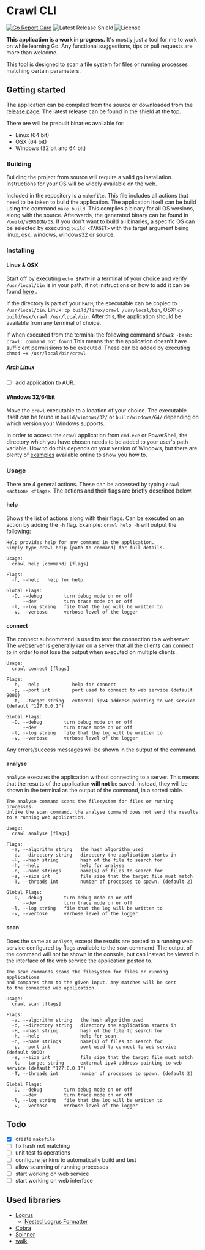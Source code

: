 # Crawl CLI
[![Go Report Card](https://goreportcard.com/badge/github.com/Daan-Hoogland/crawl-cli)](go-report-card)  ![Latest Release Shield](https://img.shields.io/github/release/daan-hoogland/crawl-cli.svg  "latest-release") ![License](https://img.shields.io/github/license/daan-hoogland/crawl-cli.svg  "license")

**This application is a work in progress.**
It's mostly just a tool for me to work on while learning Go. Any functional suggestions, tips or pull requests are more than welcome.

This tool is designed to scan a file system for files or running processes matching certain parameters. 

## Getting started
The application can be compiled from the source or downloaded from the [release page](https://github.com/Daan-Hoogland/crawl-cli/releases). The latest release can be found in the shield at the top. 

There ~~are~~ will be prebuilt binaries available for:
- Linux (64 bit)
- OSX (64 bit)
- Windows (32 bit and 64 bit)

### Building
Building the project from source will require a valid go installation. Instructions for your OS will be widely available on the web.

Included in the repository is a `makefile`. This file includes all actions that need to be taken to build the application. The application itself can be build using the command `make build`. This compiles a binary for all OS versions, along with the source. Afterwards, the generated binary can be found in `/build/VERSION/OS`. If you don't want to build all binaries, a specific OS can be selected by executing `build <TARGET>` with the target argument being linux, osx, windows, windows32 or source.

### Installing
#### Linux & OSX
Start off by executing `echo $PATH` in a terminal of your choice and verify `/usr/local/bin` is in your path, if not instructions on how to add it can be found [here](https://unix.stackexchange.com/questions/26047/how-to-correctly-add-a-path-to-path) . 

If the directory is part of your `PATH`, the executable can be copied to `/usr/local/bin`. Linux: `cp build/linux/crawl /usr/local/bin`, OSX: `cp build/osx/crawl /usr/local/bin`. After this, the application should be available from any terminal of choice. 

If when executed from the terminal the following command shows: 
`-bash: crawl: command not found`
This means that the application doesn't have sufficient permissions to be executed. These can be added by executing `chmod +x /usr/local/bin/crawl`

##### Arch Linux
- [ ] add application to AUR.

#### Windows 32/64bit
Move the `crawl` executable to a location of your choice. The executable itself can be found in `build/windows/32/` or `build/windows/64/` depending on which version your Windows supports.

In order to access the `crawl` application from `cmd.exe` or PowerShell, the directory which you have chosen needs to be added to your user's path variable. How to do this depends on your version of Windows, but there are plenty of [examples](https://stackoverflow.com/a/9546345)  available online to show you how to.


### Usage
There are 4 general actions. These can be accessed by typing `crawl <action> <flags>`. The  actions and their flags are briefly described below.

#### help
Shows the list of actions along with their flags. Can be executed on an action by adding the `-h` flag. Example: `crawl help -h` will output the following:
```
Help provides help for any command in the application.
Simply type crawl help [path to command] for full details.

Usage:
  crawl help [command] [flags]

Flags:
  -h, --help   help for help

Global Flags:
  -D, --debug        turn debug mode on or off
      --dev          turn trace mode on or off
  -l, --log string   file that the log will be written to
  -v, --verbose      verbose level of the logger

```

#### connect
The connect subcommand is used to test the connection to a webserver. The webserver is generally ran on a server that all the clients can connect to in order to not lose the output when executed on multiple clients.

```
Usage:
  crawl connect [flags]

Flags:
  -h, --help            help for connect
  -p, --port int        port used to connect to web service (default 9000)
  -t, --target string   external ipv4 address pointing to web service (default "127.0.0.1")

Global Flags:
  -D, --debug        turn debug mode on or off
      --dev          turn trace mode on or off
  -l, --log string   file that the log will be written to
  -v, --verbose      verbose level of the logger
```
Any errors/success messages will be shown in the output of the command.

#### analyse
`analyse` executes the application without connecting to a server. This means that the results of the application **will not** be saved. Instead, they will be shown in the terminal as the output of the command, in a sorted table. 

```
The analyse command scans the filesystem for files or running processes.
Unlike the scan command, the analyse command does not send the results
to a running web application.

Usage:
  crawl analyse [flags]

Flags:
  -a, --algorithm string   the hash algorithm used
  -d, --directory string   directory the application starts in
  -H, --hash string        hash of the file to search for
  -h, --help               help for analyse
  -n, --name strings       name(s) of files to search for
  -s, --size int           file size that the target file must match
  -T, --threads int        number of processes to spawn. (default 2)

Global Flags:
  -D, --debug        turn debug mode on or off
      --dev          turn trace mode on or off
  -l, --log string   file that the log will be written to
  -v, --verbose      verbose level of the logger
```

#### scan
Does the same as `analyse`, except the results are posted to a running web service configured by flags available to the `scan` command. The output of the command will not be shown in the console, but can instead be viewed in the interface of the web service the application posted to.

```
The scan commands scans the filesystem for files or running applications
and compares them to the given input. Any matches will be sent
to the connected web application.

Usage:
  crawl scan [flags]

Flags:
  -a, --algorithm string   the hash algorithm used
  -d, --directory string   directory the application starts in
  -H, --hash string        hash of the file to search for
  -h, --help               help for scan
  -n, --name strings       name(s) of files to search for
  -p, --port int           port used to connect to web service (default 9000)
  -s, --size int           file size that the target file must match
  -t, --target string      external ipv4 address pointing to web service (default "127.0.0.1")
  -T, --threads int        number of processes to spawn. (default 2)

Global Flags:
  -D, --debug        turn debug mode on or off
      --dev          turn trace mode on or off
  -l, --log string   file that the log will be written to
  -v, --verbose      verbose level of the logger
```

## Todo
- [x] create `makefile`
- [ ] fix hash not matching
- [ ] unit test fs operations
- [ ] configure jenkins to automatically build and test
- [ ] allow scanning of running processes
- [ ] start working on web service
- [ ] start working on web interface

## Used libraries
- [Logrus](https://github.com/sirupsen/logrus) 
	- [Nested Logrus Formatter](https://github.com/antonfisher/nested-logrus-formatter)  
- [Cobra](https://github.com/spf13/cobra) 
- [Spinner](github.com/briandowns/spinner) 
- [walk](https://github.com/MichaelTJones/walk) 
